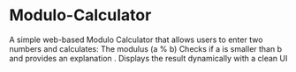 # Modulo-Calculator
A simple web-based Modulo Calculator that allows users to enter two numbers and calculates: The modulus (a % b) Checks if a is smaller than b and provides an explanation . Displays the result dynamically with a clean UI
